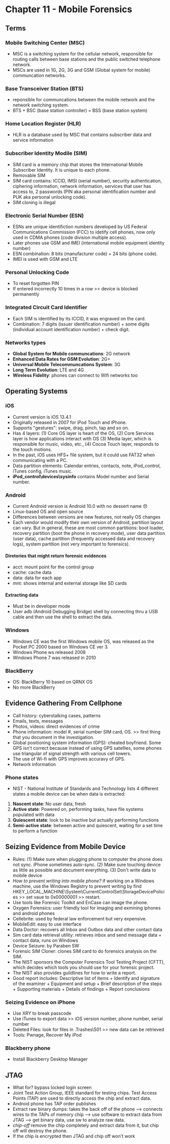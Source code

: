 Chapter 11 - Mobile Forensics
======================================================

## Terms

### Mobile Switching Center (MSC)
- MSC is a switching system for the cellular network, responsible for routing calls between base stations and the public switched telephone network. 
- MSCs are used in 1G, 2G, 3G and GSM (Global system for mobile) communcation networks. 

### Base Transceiver Station (BTS)
- reponsible for communcations between the mobile network and the network switching system. 
- BTS + BSC (base station controller) = BSS (base station system)

### Home Location Register (HLR)
- HLR is a database used by MSC that contains subscriber data and service information

### Subscriber Identity Modile (SIM)
- SIM card is a memory chip that stores the International Mobile Subscriber Identity. It is unique to each phone.
- Removable SIM
- SIM card contains: ICCID, IMSI (serial number), security authentication, ciphering information, network information, services that user has access to, 2 passwords (PIN aka personal identification number and PUK aka personal unlocking code).
- SIM cloning is illegal

### Electronic Serial Number (ESN)
- ESNs are unique identifiction numbers developed by US Federal Communications Commission (FCC) to idetify cell phones, now only used in CDMA phones (code division multiple access). 
- Later phones use GSM and IMEI (international mobile equipment identity number)
- ESN combination: 8 bits (manufacturer code) + 24 bits (phone code). 
- IMEI is used with GSM and LTE

### Personal Unlocking Code
- To reset forgotten PIN
- If entered incorrectly 10 times in a row >> device is blocked permanently

### Integrated Circuit Card Identifier 
- Each SIM is identified by its ICCID, it was engraved on the card. 
- Combination: 7 digits (issuer identification number) + some digits (individual account identification number) + check digit.

### Networks types
- **Global System for Mobile communcations**: 2G network
- **Enhanced Data Rates for GSM Evolution**: 2G+
- **Universal Mobile Telecommuncations System**: 3G
- **Long Term Evolution**: LTE and 4G
- **Wireless Fidelity**: phones can connect to Wifi networks too 

## Operating Systems

### iOS
- Current version is iOS 13.4.1
- Originally released in 2007 for iPod Touch and iPhone. 
- Supports "gestures": swipe, drag, pinch, tap and so on. 
- Has 4 layers: (1) Core OS layer is heart of the OS, (2) Core Services layer is how applications interact with OS (3) Media layer, which is responsible for music, video, etc., (4) Cocoa Touch layer, responds to the touch motions.
- In the past, iOS uses HFS+ file system, but it could use FAT32 when communicating with a PC. 
- Data partition elements: Calendar entries, contacts, note, iPod_control, iTunes config, iTunes music. 
- **iPod_control\devices\sysinfo** contains Model number and Serial number. 

### Android
- Current Android version is Android 10.0 with no dessert name :disappointed:
- Linux-based OS and open source
- Differences between versions are new features, not really OS changes
- Each vendor would modify their own version of Android, partition layout can vary. But in general, these are most common partitions: boot loader, recovery partition (boot the phone in recovery mode), user data partition (user data), cache partition (frequently accessed data and recovery logs), system partition (not very important to forensics).

#### Diretories that might return forensic evidences
- acct: mount point for the control group
- cache: cache data
- data: data for each app
- mnt: shows internal and external storage like SD cards

#### Extracting data
- Must be in developer mode 
- User adb (Android Debugging Bridge) shell by connecting thru a USB cable and then use the shell to extract the data. 

### Windows 
- Windows CE was the first Windows mobile OS, was released as the Pocket PC 2000 based on Windows CE ver 3. 
- Windows Phone ws released 2008
- Windows Phone 7 was released in 2010

### BlackBerry
- OS: BlackBerry 10 based on QRNX OS
- No more BlackBerry

## Evidence Gathering From Cellphone
- Call history: cyberstalking cases, patterns  
- Emails, texts, messages
- Photos, videos: direct evidences of crime 
- Phone information: model #, serial number SIM card, OS. >> first thing that you document in the investigation. 
- Global positioning system information (GPS): cheated boyfriend. Some GPS isn't correct because instead of using GPS satellies, some phones use triangular of signal strength with various cell towers. 
- The use of Wi-fi with GPS improves accuravy of GPS.
- Network information

### Phone states
- NIST - National Institute of Standards and Technology lists 4 different states a mobile device can be when data is extracted:
1. **Nascent state**: No user data, fresh
2. **Active state**: Powered on, performing tasks, have file systems populated with data 
3. **Quiescent state**: look to be inactive but actually performing functions 
4. **Semi-active state**: between active and quiescent, waiting for a set time to perform a function 

## Seizing Evidence from Mobile Device 
- Rules: (1) Make sure when plugging phone to computer the phone does not sync. iPhone sometimes auto-sync. (2) Make sure touching device as little as possible and document everything. (3) Don't write data to mobile device 
- *How to prevent writing into mobile phone?* if working on a Windows machine, use the Windows Registry to prevent writing by find HKEY_LOCAL_MACHINE\System\CurrentControlSet\StorageDevicePolicies >> set vaue to 0x00000001 >> restart. 
- Use tools like Forensic Toolkit and EnCase can image the phone.
- Oxygen Forensics: user friendly tool for imaging and exmining iphones and android phones
- Cellebrite: used by federal law enforcement but very expensive. 
- MobileEdit: easy to use interface 
- Data Doctor: recovers all Inbox and Outbox data and other contact data
- Sim card data retrieval utility: retrieves inbox and send message data + contact data, runs on Windows 
- Device Seizure: by Paraben SW
- Forensic SIM Cloner: clones SIM card to do forensics analysis on the SIM. 
- The NIST sponsors the Computer Forensics Tool Testing Project (CFTT), which decides which tools you should use for your forensic project. 
- The NIST also provides guildlines for how to write a report. 
- Good report includes: Descriptive list of items + Identify and signature of the examiner + Equipment and setup + Brief description of the steps + Supporting materials + Details of findings + Report conclusions 

### Seizing Evidence on iPhone 
- Use XRY to break passcode 
- Use iTunes to export data >> iOS version number, phone number, serial number 
- Deleted Files: look for files in .Trashes\501 >> new data can be retrieved 
- Tools: Pwnage, Recover My iPod 

### Blackberry phone
- Install Blackberry Desktop Manager 

## JTAG 
- What for? bypass locked login screen
- Joint Test Action Group, IEEE standard for testing chips. Test Access Points (TAP) are used to directly access the chip and extract data. 
- Android phone has TAP order publishes 
- Extract raw binary dumps: takes the back off of the phone --> connects wires to the TAPs of memory chip --> use software to extract data from JTAG --> get binary data, use sw to analyze raw data. 
- *chip-off* remove the chip completely and extract data from it, but chip off will destroy the phone. 
- If the chip is encrypted then JTAG and chip off won't work

